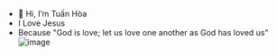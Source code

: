 - 👋 Hi, I’m Tuấn Hòa 
- I Love Jesus
- Because "God is love; let us love one another as God has loved us"
![image](https://github.com/AnhTuan30012005/Tearm-2-Year-1/assets/154312631/62c8a81b-47f7-441c-b831-5e7dbafc2820)




